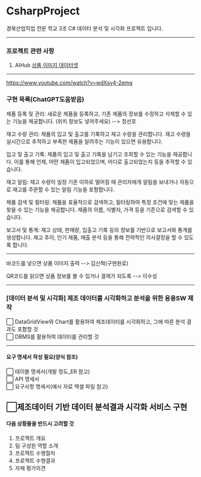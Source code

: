 # CsharpProject

경북산업직업 전문 학교 3조 C# 데이터 분석 및 시각화 프로젝트 입니다.

---

### 프로젝트 관련 사항

1. AIHub [상품 이미지 데이터셋](https://aihub.or.kr/aihubdata/data/view.do?currMenu=115&topMenu=100&aihubDataSe=realm&dataSetSn=64)
---
https://www.youtube.com/watch?v=wdXsv4-2emg

### 구현 목록(ChatGPT도움받음)
제품 등록 및 관리: 새로운 제품을 등록하고, 기존 제품의 정보를 수정하고 삭제할 수 있는 기능을 제공합니다. (위치 정보도 넣어주세요) --> 정선호  

재고 수량 관리: 제품의 입고 및 출고를 기록하고 재고 수량을 관리합니다. 재고 수량을 실시간으로 추적하고 부족한 제품을 알려주는 기능이 있으면 유용합니다.  

입고 및 출고 기록: 제품의 입고 및 출고 기록을 남기고 조회할 수 있는 기능을 제공합니다. 이를 통해 언제, 어떤 제품이 입고되었으며, 어디로 출고되었는지 등을 추적할 수 있습니다.  

재고 알림: 재고 수량이 일정 기준 이하로 떨어질 때 관리자에게 알림을 보내거나 자동으로 재고를 주문할 수 있는 알림 기능을 포함합니다.  

제품 검색 및 필터링: 제품을 효율적으로 검색하고, 필터링하여 특정 조건에 맞는 제품을 찾을 수 있는 기능을 제공합니다. 제품의 이름, 식별자, 가격 등을 기준으로 검색할 수 있습니다.  

보고서 및 통계: 재고 상태, 판매량, 입출고 기록 등의 정보를 기반으로 보고서와 통계를 생성합니다. 재고 추이, 인기 제품, 매출 분석 등을 통해 전략적인 의사결정을 할 수 있도록 합니다.  

-----------------------------------------------------------------

바코드를 넣으면 상품 이미지 출력 --> 김신혁(구현완료)  

QR코드를 읽으면 상품 정보를 볼 수 있거나 결제가 되도록 --> 이수성  

---

### [데이터 분석 및 시각화] 제조 데이터를 시각화하고 분석을 위한 응용SW 제작

⬜️ DataGridView와 Chart를 활용하여 제조데이터를 시각화하고, 그에 따른 분석 결과도 포함할 것  
⬜️ DBMS를 활용하여 데이터를 관리할 것

---

#### 요구 명세서 작성 필요(양식 참조)

⬜️ 테이블 명세서(개발 정도\_ER 참고)  
⬜️ API 명세서  
⬜️ 요구사항 명세서(예시 자료 엑셀 파일 참고)

## ⬜️제조데이터 기반 데이터 분석결과 시각화 서비스 구현

#### 다음 상황들을 반드시 고려할 것

1.  프로젝트 개요
2.  팀 구성원 역할 소개
3.  프로젝트 수행절차
4.  프로젝트 수행결과
5.  자체 평가의견
